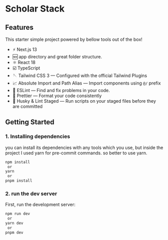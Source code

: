 # Scholar Stack

## Features

This starter simple project powered by bellow tools out of the box!

- ⚡️ Next.js 13
- 🆕 app directory and great folder structure.
- ⚛️ React 18
- ☑️ TypeScript
- 🪡 Tailwind CSS 3 — Configured with the official Tailwind Plugins
- 📈 Absolute Import and Path Alias — Import components using `@/` prefix
- 📏 ESLint — Find and fix problems in your code.
- 💖 Prettier — Format your code consistently
- 🐶 Husky & Lint Staged — Run scripts on your staged files before they are committed

## Getting Started

### 1. Installing dependencies

you can install its dependencies with any tools which you use, but inside the project I used yarn for pre-commit commands.
so better to use yarn.

```bash
npm install
 or
yarn
 or
pnpm install
```

### 2. run the dev server

First, run the development server:

```bash
npm run dev
 or
yarn dev
 or
pnpm dev
```
